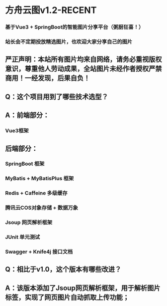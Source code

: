 # 方舟云图v1.2-RECENT

### 基于Vue3 + SpringBoot的智能图片分享平台（粥厨狂喜！）
### 站长会不定期投放精选图片，也欢迎大家分享自己的图片
## 严正声明：本站所有图片均来自网络，请务必重视版权意识，尊重他人劳动成果，全站图片未经作者授权严禁商用！一经发现，后果自负！


## Q：这个项目用到了哪些技术选型？
## A：前端部分：
### Vue3框架
## 后端部分：
### SpringBoot 框架
### MyBatis + MyBatisPlus 框架
### Redis + Caffeine 多级缓存
### 腾讯云COS对象存储 + 数据万象
### Jsoup 网页解析框架
### JUnit 单元测试
### Swagger + Knife4j 接口文档

## Q：相比于v1.0，这个版本有哪些改进？
## A：该版本添加了Jsoup网页解析框架，用于解析图片标签，实现了网页图片自动抓取上传功能；
